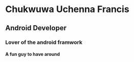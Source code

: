 # Chukwuwa Uchenna Francis
## Android Developer
### Lover of the android framwork
#### A fun guy to have around

